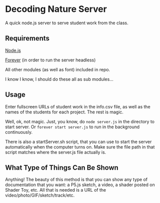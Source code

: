 # Decoding Nature Server
A quick node.js server to serve student work from the class.

## Requirements
[Node.js](https://nodejs.org/en/)

[Forever](https://github.com/foreverjs/forever) (in order to run the server headless)

All other modules (as well as font) included in repo. 

I know I know, I should do these all as sub modules...

## Usage
Enter fullscreen URLs of student work in the info.csv file, as well as the names of the students for each project. The rest is magic.

Well, ok, not magic. Just, you know, do `node server.js` in the directory to start server. Or `forever start server.js` to run in the background continuously.

There is also a startServer.sh script, that you can use to start the server automatically when the computer turns on. Make sure the file path in that script matches where the server.js file actually is.

## What Type of Things Can Be Shown
Anything! The beauty of this method is that you can show any type of documentation that you want: a P5.js sketch, a video, a shader posted on Shader Toy, etc. All that is needed is a URL of the video/photo/GIF/sketch/track/etc.

